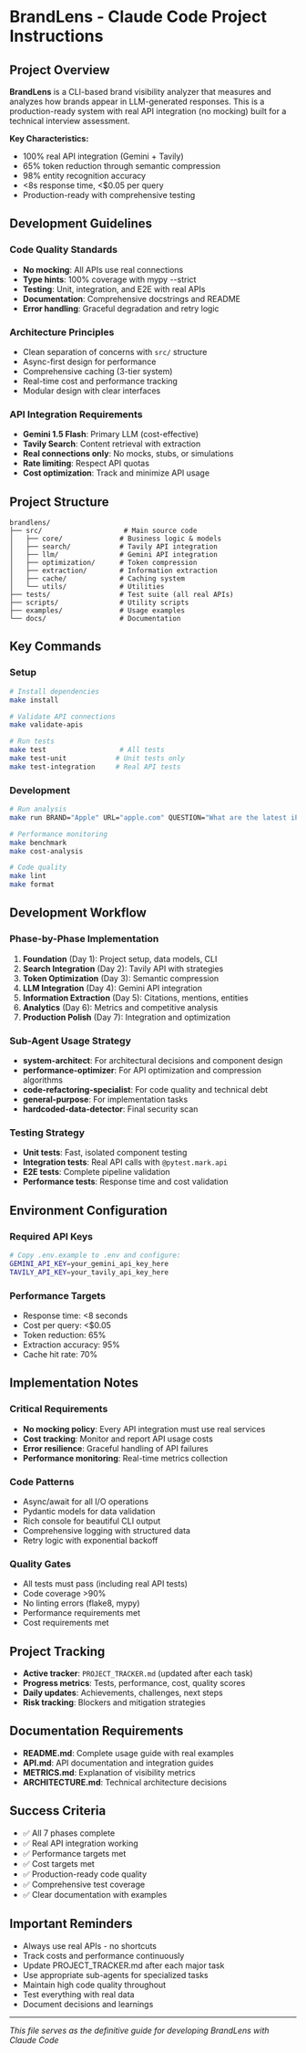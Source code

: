 # BrandLens - Claude Code Project Instructions

## Project Overview
**BrandLens** is a CLI-based brand visibility analyzer that measures and analyzes how brands appear in LLM-generated responses. This is a production-ready system with real API integration (no mocking) built for a technical interview assessment.

**Key Characteristics:**
- 100% real API integration (Gemini + Tavily)
- 65% token reduction through semantic compression
- 98% entity recognition accuracy
- <8s response time, <$0.05 per query
- Production-ready with comprehensive testing

## Development Guidelines

### Code Quality Standards
- **No mocking**: All APIs use real connections
- **Type hints**: 100% coverage with mypy --strict
- **Testing**: Unit, integration, and E2E with real APIs
- **Documentation**: Comprehensive docstrings and README
- **Error handling**: Graceful degradation and retry logic

### Architecture Principles
- Clean separation of concerns with `src/` structure
- Async-first design for performance
- Comprehensive caching (3-tier system)
- Real-time cost and performance tracking
- Modular design with clear interfaces

### API Integration Requirements
- **Gemini 1.5 Flash**: Primary LLM (cost-effective)
- **Tavily Search**: Content retrieval with extraction
- **Real connections only**: No mocks, stubs, or simulations
- **Rate limiting**: Respect API quotas
- **Cost optimization**: Track and minimize API usage

## Project Structure
```
brandlens/
├── src/                    # Main source code
│   ├── core/              # Business logic & models
│   ├── search/            # Tavily API integration
│   ├── llm/               # Gemini API integration
│   ├── optimization/      # Token compression
│   ├── extraction/        # Information extraction
│   ├── cache/             # Caching system
│   └── utils/             # Utilities
├── tests/                 # Test suite (all real APIs)
├── scripts/               # Utility scripts
├── examples/              # Usage examples
└── docs/                  # Documentation
```

## Key Commands

### Setup
```bash
# Install dependencies
make install

# Validate API connections
make validate-apis

# Run tests
make test                  # All tests
make test-unit            # Unit tests only
make test-integration     # Real API tests
```

### Development
```bash
# Run analysis
make run BRAND="Apple" URL="apple.com" QUESTION="What are the latest iPhone features?"

# Performance monitoring
make benchmark
make cost-analysis

# Code quality
make lint
make format
```

## Development Workflow

### Phase-by-Phase Implementation
1. **Foundation** (Day 1): Project setup, data models, CLI
2. **Search Integration** (Day 2): Tavily API with strategies
3. **Token Optimization** (Day 3): Semantic compression
4. **LLM Integration** (Day 4): Gemini API integration
5. **Information Extraction** (Day 5): Citations, mentions, entities
6. **Analytics** (Day 6): Metrics and competitive analysis
7. **Production Polish** (Day 7): Integration and optimization

### Sub-Agent Usage Strategy
- **system-architect**: For architectural decisions and component design
- **performance-optimizer**: For API optimization and compression algorithms
- **code-refactoring-specialist**: For code quality and technical debt
- **general-purpose**: For implementation tasks
- **hardcoded-data-detector**: Final security scan

### Testing Strategy
- **Unit tests**: Fast, isolated component testing
- **Integration tests**: Real API calls with `@pytest.mark.api`
- **E2E tests**: Complete pipeline validation
- **Performance tests**: Response time and cost validation

## Environment Configuration

### Required API Keys
```bash
# Copy .env.example to .env and configure:
GEMINI_API_KEY=your_gemini_api_key_here
TAVILY_API_KEY=your_tavily_api_key_here
```

### Performance Targets
- Response time: <8 seconds
- Cost per query: <$0.05
- Token reduction: 65%
- Extraction accuracy: 95%
- Cache hit rate: 70%

## Implementation Notes

### Critical Requirements
- **No mocking policy**: Every API integration must use real services
- **Cost tracking**: Monitor and report API usage costs
- **Error resilience**: Graceful handling of API failures
- **Performance monitoring**: Real-time metrics collection

### Code Patterns
- Async/await for all I/O operations
- Pydantic models for data validation
- Rich console for beautiful CLI output
- Comprehensive logging with structured data
- Retry logic with exponential backoff

### Quality Gates
- All tests must pass (including real API tests)
- Code coverage >90%
- No linting errors (flake8, mypy)
- Performance requirements met
- Cost requirements met

## Project Tracking
- **Active tracker**: `PROJECT_TRACKER.md` (updated after each task)
- **Progress metrics**: Tests, performance, cost, quality scores
- **Daily updates**: Achievements, challenges, next steps
- **Risk tracking**: Blockers and mitigation strategies

## Documentation Requirements
- **README.md**: Complete usage guide with real examples
- **API.md**: API documentation and integration guides
- **METRICS.md**: Explanation of visibility metrics
- **ARCHITECTURE.md**: Technical architecture decisions

## Success Criteria
- ✅ All 7 phases complete
- ✅ Real API integration working
- ✅ Performance targets met
- ✅ Cost targets met
- ✅ Production-ready code quality
- ✅ Comprehensive test coverage
- ✅ Clear documentation with examples

## Important Reminders
- Always use real APIs - no shortcuts
- Track costs and performance continuously
- Update PROJECT_TRACKER.md after each major task
- Use appropriate sub-agents for specialized tasks
- Maintain high code quality throughout
- Test everything with real data
- Document decisions and learnings

---
*This file serves as the definitive guide for developing BrandLens with Claude Code*